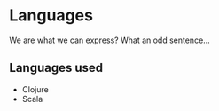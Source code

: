 # Languages

We are what we can express? What an odd sentence...


## Languages used

- Clojure
- Scala
